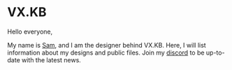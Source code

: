 # VX.KB

Hello everyone,

My name is [Sam](https://samuelle.me), and I am the designer behind VX.KB. Here, I will list information about my designs and public files. Join my [discord](https://discord.gg/cFghg3fnHT) to be up-to-date with the latest news.
